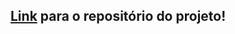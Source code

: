 ## [Link](https://github.com/Lucas-Almeida-SD/Trybe-Projeto_8-Trybewarts) para o repositório do projeto!